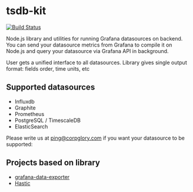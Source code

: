 # tsdb-kit

[![Build Status](https://travis-ci.org/CorpGlory/tsdb-kit.svg?branch=master)](https://travis-ci.org/CorpGlory/grafana-datasource-kit)

Node.js library and utilities for running Grafana datasources on backend.
You can send your datasource metrics from Grafana to compile it on Node.js and query your datasource via Grafana API in background.

User gets a unified interface to all datasources. Library gives single output format: fields order, time units, etc

## Supported datasources

* Influxdb
* Graphite
* Prometheus
* PostgreSQL / TimescaleDB
* ElasticSearch

Please write us at ping@corpglory.com if you want your datasource to be supported: 

## Projects based on library
* [grafana-data-exporter](https://github.com/CorpGlory/grafana-data-exporter)
* [Hastic](https://github.com/hastic/hastic-server)
